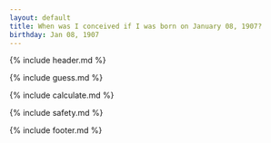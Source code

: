 ```yaml
---
layout: default
title: When was I conceived if I was born on January 08, 1907?
birthday: Jan 08, 1907
---
```


{% include header.md %}

{% include guess.md %}

{% include calculate.md %}

{% include safety.md %}

{% include footer.md %}



